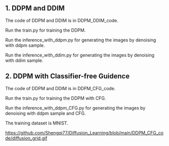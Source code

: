 ## 1. DDPM and DDIM
The code of DDPM and DDIM is in DDPM_DDIM_code.

Run the train.py for training the DDPM. 

Run the inference_with_ddpm.py for generating the images by denoising with ddpm sample.

Run the inference_with_ddim.py for generating the images by denoising with ddim sample.

## 2. DDPM with Classifier-free Guidence 
The code of DDPM and DDIM is in DDPM_CFG_code.

Run the train.py for training the DDPM with CFG. 

Run the inference_with_ddpm_CFG.py for generating the images by denoising with ddpm sample and CFG.

The training dataset is MNIST.

https://github.com/Shengqi77/Diffusion_Learning/blob/main/DDPM_CFG_code/diffusion_grid.gif

